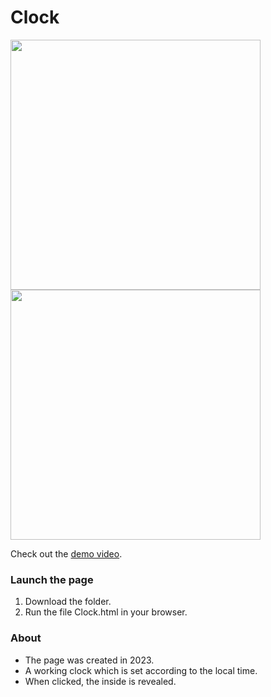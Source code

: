 # Clock

<img src="https://images.squarespace-cdn.com/content/v1/587b630aebbd1ab22efeeb6b/9a7702cb-fc1e-4435-bbd9-9dde3b4c2752/Sequence+%231%285%29.gif" height="400"/>
<img src="https://images.squarespace-cdn.com/content/v1/587b630aebbd1ab22efeeb6b/b89cb24a-2269-4d12-9af6-84479480657f/Sequence+%231%284%29.gif" height="400"/>

Check out the [demo video](https://youtu.be/QdmSNsHW1Wg).

### Launch the page

1) Download the folder.
2) Run the file Clock.html in your browser.

### About

- The page was created in 2023.
- A working clock which is set according to the local time.
- When clicked, the inside is revealed.
